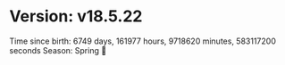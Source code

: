 # Version: v18.5.22
Time since birth: 6749 days, 161977 hours, 9718620 minutes, 583117200 seconds
Season: Spring 🌸
